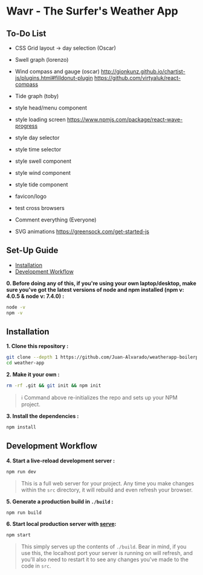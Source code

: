 # Wavr - The Surfer's Weather App

## To-Do List
- CSS Grid layout -> day selection (Oscar)
- Swell graph (lorenzo)
- Wind compass and gauge (oscar) http://gionkunz.github.io/chartist-js/plugins.html#filldonut-plugin https://github.com/virtyaluk/react-compass
- Tide graph (toby)
- style head/menu component
- style loading screen https://www.npmjs.com/package/react-wave-progress
- style day selector
- style time selector
- style swell component
- style wind component
- style tide component
- favicon/logo
- test cross browsers
- Comment everything (Everyone)

- SVG animations https://greensock.com/get-started-js

## Set-Up Guide
- [Installation](#installation)
- [Development Workflow](#development-workflow)

**0. Before doing any of this, if you're using your own laptop/desktop, make sure you've got the latest versions of node and npm installed (npm v: 4.0.5 & node v: 7.4.0) :**

```sh
node -v
npm -v
```

## Installation

**1. Clone this repository :**

```sh
git clone --depth 1 https://github.com/Juan-Alvarado/weatherapp-boilerplate.git weather-app
cd weather-app
```

**2. Make it your own :**

```sh
rm -rf .git && git init && npm init
```

> :information_source: Command above re-initializes the repo and sets up your NPM project.


**3. Install the dependencies :**

```sh
npm install
```

## Development Workflow


**4. Start a live-reload development server :**

```sh
npm run dev
```

> This is a full web server for your project. Any time you make changes within the `src` directory, it will rebuild and even refresh your browser.


**5. Generate a production build in `./build` :**

```sh
npm run build
```

**6. Start local production server with [serve](https://github.com/zeit/serve):**

```sh
npm start
```

> This simply serves up the contents of `./build`. Bear in mind, if you use this, the localhost port your server is running on will refresh, and you'll also need to restart it to see any changes you've made to the code in `src`.

